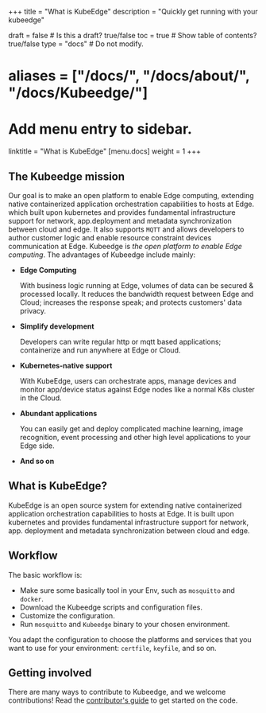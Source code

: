 +++
title = "What is KubeEdge"
description = "Quickly get running with your kubeedge"


draft = false  # Is this a draft? true/false
toc = true  # Show table of contents? true/false
type = "docs"  # Do not modify.

# aliases = ["/docs/", "/docs/about/", "/docs/Kubeedge/"]
# Add menu entry to sidebar.
linktitle = "What is KubeEdge"
[menu.docs]
  weight = 1
+++

## The Kubeedge mission

Our goal is to make an open platform to enable Edge computing, extending native containerized
application orchestration capabilities to hosts at Edge. which built upon kubernetes and provides
fundamental infrastructure support for network, app.deployment and metadata synchronization
between cloud and edge. It also supports `MQTT` and allows developers to author customer logic
and enable resource constraint devices communication at Edge. Kubeedge is *the open platform to enable Edge computing*.
The advantages of Kubeedge include mainly:

* **Edge Computing**

     With business logic running at Edge, volumes of data can be secured & processed locally. It reduces the bandwidth
     request between Edge and Cloud; increases the response speak; and protects customers' data privacy.

* **Simplify development**

     Developers can write regular http or mqtt based applications; containerize and run anywhere at Edge or Cloud.

* **Kubernetes-native support**

     With KubeEdge, users can orchestrate apps, manage devices and monitor app/device status against Edge nodes like
     a normal K8s cluster in the Cloud.

* **Abundant applications**

     You can easily get and deploy complicated machine learning, image recognition, event processing and other high
     level applications to your Edge side.

* **And so on**

## What is KubeEdge?

KubeEdge is an open source system for extending native containerized application
orchestration capabilities to hosts at Edge. It is built upon kubernetes and provides
fundamental infrastructure support for network, app. deployment and metadata
synchronization between cloud and edge.

## Workflow 

The basic workflow is:

* Make sure some basically tool in your Env, such as `mosquitto` and `docker`.
* Download the Kubeedge scripts and configuration files.
* Customize the configuration.
* Run `mosquitto` and `Kubeedge` binary to your chosen environment.

You adapt the configuration to choose the platforms and services that you want
to use for your environment: `certfile`, `keyfile`, and so on.

## Getting involved

There are many ways to contribute to Kubeedge, and we welcome contributions! 
Read the [contributor's guide](/docs/about/contributing) to get started on the 
code.

